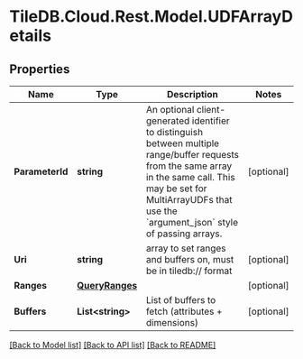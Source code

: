 
# TileDB.Cloud.Rest.Model.UDFArrayDetails

## Properties

Name | Type | Description | Notes
------------ | ------------- | ------------- | -------------
**ParameterId** | **string** | An optional client-generated identifier to distinguish between multiple range/buffer requests from the same array in the same call. This may be set for MultiArrayUDFs that use the &#x60;argument_json&#x60; style of passing arrays.  | [optional] 
**Uri** | **string** | array to set ranges and buffers on, must be in tiledb:// format | [optional] 
**Ranges** | [**QueryRanges**](QueryRanges.md) |  | [optional] 
**Buffers** | **List&lt;string&gt;** | List of buffers to fetch (attributes + dimensions) | [optional] 

[[Back to Model list]](../README.md#documentation-for-models)
[[Back to API list]](../README.md#documentation-for-api-endpoints)
[[Back to README]](../README.md)


